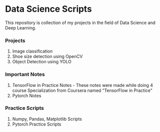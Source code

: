 
# Data Science Scripts

This repository is collection of my projects in the field of Data Science and Deep Learning.

### Projects 
1. Image classification
2. Shoe size detection using OpenCV
3. Object Detection using YOLO


### Important Notes 
1. TensorFlow in Practice Notes  - These notes were made while doing 4 course Specialization from Coursera named "TensorFlow in Practice"
2. Pytorch Notes


### Practice Scripts
1. Numpy, Pandas, Matplotlib Scripts
2. Pytorch Practice Scripts




